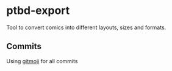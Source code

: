 # ptbd-export
Tool to convert comics into different layouts, sizes and formats.

## Commits

Using [gitmoji](https://gitmoji.carloscuesta.me/) for all commits
